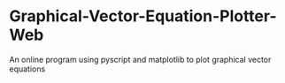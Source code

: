 # Graphical-Vector-Equation-Plotter-Web
 An online program using pyscript and matplotlib to plot graphical vector equations 
